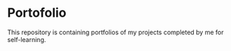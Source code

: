# Portofolio
This repository is containing portfolios of my projects completed by me for self-learning.
